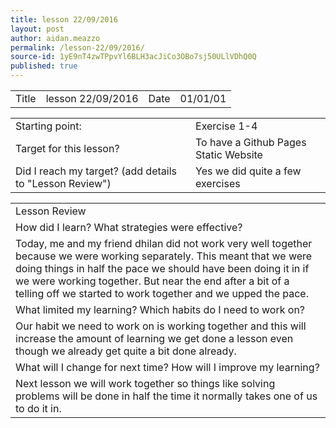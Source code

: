 ```yaml
---
title: lesson 22/09/2016
layout: post
author: aidan.meazzo
permalink: /lesson-22/09/2016/
source-id: 1yE9nT4zwTPpvYl6BLH3acJiCo3OBo7sj50ULlVDhQ0Q
published: true
---
```

<table>
  <tr>
    <td>Title</td>
    <td>lesson 22/09/2016</td>
    <td>Date</td>
    <td>01/01/01</td>
  </tr>
</table>


<table>
  <tr>
    <td>Starting point:</td>
    <td>Exercise 1-4</td>
  </tr>
  <tr>
    <td>Target for this lesson?</td>
    <td>To have a Github Pages Static Website</td>
  </tr>
  <tr>
    <td>Did I reach my target?
(add details to "Lesson Review")</td>
    <td>Yes we did quite a few exercises</td>
  </tr>
</table>


<table>
  <tr>
    <td>Lesson Review</td>
  </tr>
  <tr>
    <td>How did I learn? What strategies were effective?</td>
  </tr>
  <tr>
    <td>Today, me and my friend dhilan did not work very well together because we were working separately. This meant that we were doing things in half the pace we should have been doing it in if we were working together. But near the end after a bit of a telling off we started to work together and we upped the pace.</td>
  </tr>
  <tr>
    <td>What limited my learning? Which habits do I need to work on?</td>
  </tr>
  <tr>
    <td>Our habit we need to work on is working together and this will increase the amount of learning we get done a lesson even though we already get quite a bit done already.</td>
  </tr>
  <tr>
    <td>What will I change for next time? How will I improve my learning?</td>
  </tr>
  <tr>
    <td>Next lesson we will work together so things like solving problems will be done in half the time it normally takes one of us to do it in.</td>
  </tr>
</table>


